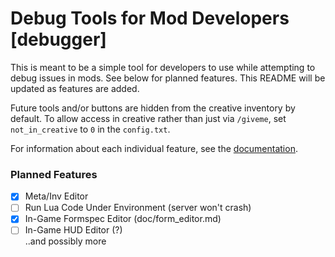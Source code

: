 Debug Tools for Mod Developers [debugger]
=========================================

This is meant to be a simple tool for developers to use while attempting to debug issues in mods. See below for planned features. This README will be updated as features are added.

Future tools and/or buttons are hidden from the creative inventory by default. To allow access in creative rather than just via `/giveme`, set `not_in_creative` to `0` in the `config.txt`.

For information about each individual feature, see the [documentation](https://github.com/octacian/debugger/tree/master/doc).

### Planned Features
- [x] Meta/Inv Editor
- [ ] Run Lua Code Under Environment (server won't crash)
- [x] In-Game Formspec Editor (doc/form_editor.md)
- [ ] In-Game HUD Editor (?)
<br /> ..and possibly more
